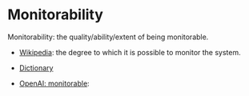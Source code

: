 # Monitorability

Monitorability: the quality/ability/extent of being monitorable.

<div data-chatgpt-prompt="explain monitorability (system quality attribute, non-functional requirement, cross-functional contraint)"></div>

* [Wikipedia](TODO): the degree to which it is possible to monitor the system.

* [Dictionary]()

* [OpenAI: monitorable](https:://openai.com): <div data-chatgpt-prompt="define monitorable (computers and software)"></div>
